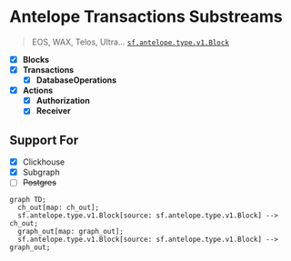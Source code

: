 # Antelope Transactions Substreams

> EOS, WAX, Telos, Ultra...
> [`sf.antelope.type.v1.Block`](https://buf.build/pinax/firehose-antelope/docs/main:sf.antelope.type.v1)

- [x] **Blocks**
- [x] **Transactions**
  - [x] **DatabaseOperations**
- [x] **Actions**
  - [x] **Authorization**
  - [x] **Receiver**

## Support For

- [x] Clickhouse
- [x] Subgraph
- [ ] ~~Postgres~~

```mermaid
graph TD;
  ch_out[map: ch_out];
  sf.antelope.type.v1.Block[source: sf.antelope.type.v1.Block] --> ch_out;
  graph_out[map: graph_out];
  sf.antelope.type.v1.Block[source: sf.antelope.type.v1.Block] --> graph_out;
```
